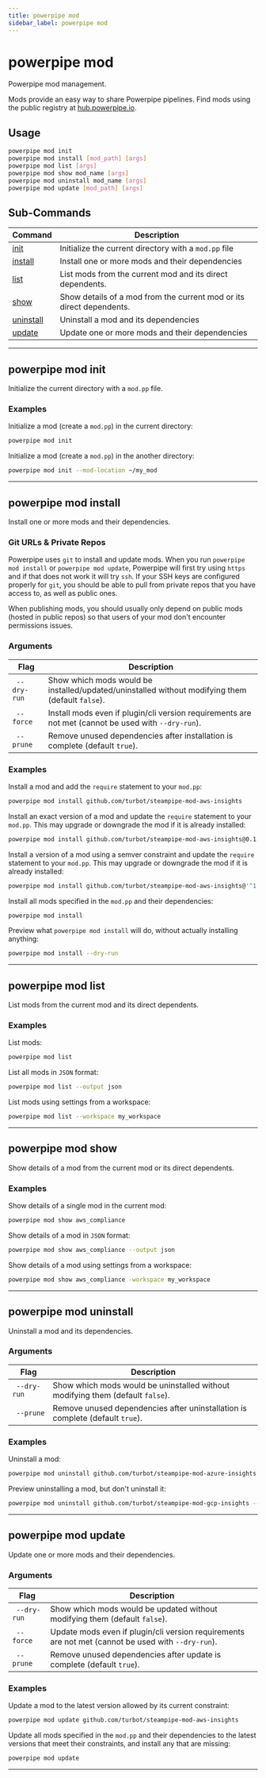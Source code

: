 ```yaml
---
title: powerpipe mod
sidebar_label: powerpipe mod
---
```



# powerpipe mod

Powerpipe mod management.

Mods provide an easy way to share Powerpipe pipelines.  Find mods using the public registry at [hub.powerpipe.io](https://hub.powerpipe.io/).



## Usage
```bash
powerpipe mod init
powerpipe mod install [mod_path] [args]
powerpipe mod list [args]
powerpipe mod show mod_name [args]
powerpipe mod uninstall mod_name [args]
powerpipe mod update [mod_path] [args]
```

## Sub-Commands

| Command | Description
|-|-
| [init](#powerpipe-mod-init)       | Initialize the current directory with a `mod.pp` file 
| [install](#powerpipe-mod-install) | Install one or more mods and their dependencies
| [list](#powerpipe-mod-list)       | List mods from the current mod and its direct dependents.
| [show](#powerpipe-mod-show)       | Show details of a mod from the current mod or its direct dependents.
| [uninstall](#powerpipe-mod-uninstall) | Uninstall a mod and its dependencies
| [update](#powerpipe-mod-update)   | Update one or more mods and their dependencies



----
## powerpipe mod init
Initialize the current directory with a `mod.pp` file.

### Examples

Initialize a mod (create a `mod.pp`) in the current directory:

```bash
powerpipe mod init
```

Initialize a mod (create a `mod.pp`) in the another directory:

```bash
powerpipe mod init --mod-location ~/my_mod
```

---

## powerpipe mod install
Install one or more mods and their dependencies.

### Git URLs & Private Repos

Powerpipe uses `git` to install and update mods. When you run `powerpipe mod install` or `powerpipe mod update`, Powerpipe will first try using `https` and if that does not work it will try `ssh`.  If your SSH keys are configured properly for `git`, you should be able to pull from private repos that you have access to, as well as public ones.

When publishing mods, you should usually only depend on public mods (hosted in public repos) so that users of your mod don't encounter permissions issues.

### Arguments
| Flag | Description
|-|-
|` --dry-run` | Show which mods would be installed/updated/uninstalled without modifying them (default `false`).
|` --force` | Install mods even if plugin/cli version requirements are not met (cannot be used with `--dry-run`).
|` --prune` | Remove unused dependencies after installation is complete (default `true`).

### Examples

Install a mod and add the `require` statement to your `mod.pp`:
```bash
powerpipe mod install github.com/turbot/steampipe-mod-aws-insights
```

Install an exact version of a mod and update the `require` statement to your `mod.pp`.  This may upgrade or downgrade the mod if it is already installed:
```bash
powerpipe mod install github.com/turbot/steampipe-mod-aws-insights@0.1.0
```

Install a version of a mod using a semver constraint and update the `require` statement to your `mod.pp`.  This may upgrade or downgrade the mod if it is already installed:
```bash
powerpipe mod install github.com/turbot/steampipe-mod-aws-insights@'^1'
```

Install all mods specified in the `mod.pp` and their dependencies:
```bash
powerpipe mod install
```

Preview what `powerpipe mod install` will do, without actually installing anything:
```bash
powerpipe mod install --dry-run
```

---

## powerpipe mod list
List mods from the current mod and its direct dependents.

### Examples


List mods:
```bash
powerpipe mod list
```

List all mods in `JSON` format:
```bash
powerpipe mod list --output json
```

List mods using settings from a workspace:
```bash
powerpipe mod list --workspace my_workspace
```


---

## powerpipe mod show
Show details of a mod from the current mod or its direct dependents.


### Examples

Show details of a single mod in the current mod:
```bash
powerpipe mod show aws_compliance
```

Show details of a mod in `JSON` format:
```bash
powerpipe mod show aws_compliance --output json
```


Show details of a mod using settings from a workspace:
```bash
powerpipe mod show aws_compliance -workspace my_workspace
```

---

## powerpipe mod uninstall
Uninstall a mod and its dependencies.

### Arguments
| Flag | Description
|-|-
|` --dry-run` | Show which mods would be uninstalled without modifying them (default `false`).
|` --prune`   | Remove unused dependencies after uninstallation is complete (default `true`).

### Examples

Uninstall a mod:
```bash
powerpipe mod uninstall github.com/turbot/steampipe-mod-azure-insights
```

Preview uninstalling a mod, but don't uninstall it:
```bash
powerpipe mod uninstall github.com/turbot/steampipe-mod-gcp-insights --dry-run
```


----
## powerpipe mod update
Update one or more mods and their dependencies.

### Arguments

| Flag | Description
|-|-
|` --dry-run` | Show which mods would be updated without modifying them (default `false`).
|` --force` | Update mods even if plugin/cli version requirements are not met (cannot be used with `--dry-run`).
|` --prune` | Remove unused dependencies after update is complete (default `true`).



### Examples


Update a mod to the latest version allowed by its current constraint:
```bash
powerpipe mod update github.com/turbot/steampipe-mod-aws-insights
```

Update all mods specified in the `mod.pp` and their dependencies to the latest versions that meet their constraints, and install any that are missing:
```bash
powerpipe mod update
```

---
